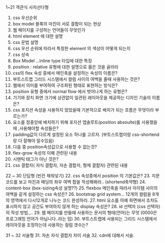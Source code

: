 1~21 객관식 사지선다형
1. css 우선순위
2. box model 블록의 마진이 서로 결합이 되는 현상
3. 웹 페이지를 구성하는 언어들이 무엇인가
4. html element 에 대한 설명
5. css 문법 설명
6. css 우선 순위에 따라서 특정한 element 의 색상이 어떻게 되는지
7. css 상속
8. Box Model ...inline type 타입에 대한 특징
9. position : relative 유형에 대한 설명으로 옳은 것을 골라라
10. css의 flex 속성 중에서 메인축을 설정하는 속성의 이름은?
11. 부트스트랩 그리드 시스템에서 컬럼 사이의 여백을 줄때 사용하는 것은?
12. 웹에서 의미를 부여하여 구조화된 형태로 표현하는 방식은?
13. position 유형 중에서 normal flow 에서 벗어나게 하는 유형은?
14. 기기와 장치 화면 크기에 상관없이 일관된 레이아웃을 제공하는 디자인 기술의 이름은?
15. css 포지션 속성을 사용하지 않았을때 기본적으로 배치가 되는 흐름은 무엇이라 부르는가?
16. 요소를 정중앙에 배치하기 위해 포지션 앱솔루트(position absoulte)를 사용했을때 ,사용해야할 속성들은?
17. padding값이 다르게 설정된 요소 하나를 고르자. (부트스트랩이랑 css-shortend 랑 다 잘해야 알수있음)
18. 다음 중 position속성값으로 사용할 수 없는것?
19. flex-grow 속성의 이해 관련된 내용
20. 시멘틱 태그가 아닌 것은?
21. css 결합자( 자식 결합자, 자손 결합자, 형제 결합자) 관련된 내용

22 ~ 30 단답형 (빈칸 채워넣기)
22. css 속성중에서 position 의 기본값은?
23. 지문코드를 보고 마진과 패딩의 좌우 여백 합을 작성해봐라.. (shortend축약형)
24. content-box (box-sizing속성 설명??)
25. flexbox 메인축을 따라서 아이템 사이의 여백을 같게 설정하는 css 속성은?
26. bootstrap grid system... 12개의 컬럼을 8개의 영역에서 다시12개로 나누는 코드 완성하라.
27. html 요소를 아예 화면에서 조차도 표시하지 않고 공간도 부여하지 않게 하는 display 속성은?
28. id 선택자 (css 선택자) 의 작성 방법.,..
29. 웹 페이지를 만들때 사용하는 문서의 형태(언어)는 무엇 (0000은 프로그래밍 언어가 아닙니다..라는 밈)
30. 부트스트랩에 사용되는 그리드 시스템에서 레이아웃을 조정하는데 사용하는 컬럼 갯수는?

31 ~ 32 서술형
31. 자손 자식 결합자 차이 서술
32. cdn에 대해서 서술.
